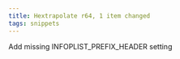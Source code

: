 ```yaml
---
title: Hextrapolate r64, 1 item changed
tags: snippets
---
```


Add missing INFOPLIST_PREFIX_HEADER setting
